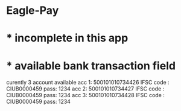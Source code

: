 # Eagle-Pay
# * incomplete in this app
# * available bank transaction field
curently 3 account available
acc 1: 500101010734426 IFSC code : CIUB0000459 pass: 1234
acc 2: 500101010734427 IFSC code : CIUB0000459 pass: 1234
acc 3: 500101010734428 IFSC code : CIUB0000459 pass: 1234
